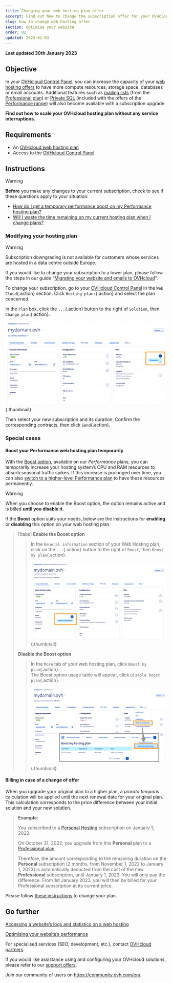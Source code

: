```yaml
---
title: Changing your web hosting plan offer
excerpt: Find out how to change the subscription offer for your OVHcloud Web Hosting plan
slug: how_to_change_web_hosting_offer
section: Optimise your website
order: 02
updated: 2023-01-03
---
```


**Last updated 30th January 2023**

## Objective

In your [OVHcloud Control Panel](https://ca.ovh.com/auth/?action=gotomanager&from=https://www.ovh.com/asia/&ovhSubsidiary=asia), you can increase the capacity of your [web hosting offers](https://www.ovhcloud.com/asia/web-hosting/) to have more compute resources, storage space, databases or email accounts. Additional features such as [mailing lists](https://docs.ovh.com/asia/en/emails/guide-dutilisation-mailing-list/) (from the [Professional plan](https://www.ovhcloud.com/asia/web-hosting/professional-offer/)) or [Private SQL](https://www.ovhcloud.com/asia/web-hosting/options/private-sql/) (included with the offers of the [Performance range](https://www.ovhcloud.com/asia/web-hosting/performance-offer/)) will also become available with a subscription upgrade.

**Find out how to scale your OVHcloud hosting plan without any service interruptions.**

## Requirements

- An [OVHcloud web hosting plan](https://www.ovhcloud.com/asia/web-hosting/)
- Access to the [OVHcloud Control Panel](https://ca.ovh.com/auth/?action=gotomanager&from=https://www.ovh.com/asia/&ovhSubsidiary=asia)

## Instructions

> [!warning]
>
> **Before** you make any changes to your current subscription, check to see if these questions apply to your situation:
>
> - [How do I get a temporary performance boost on my Performance hosting plan?](#boost)
> - [Will I waste the time remaining on my current hosting plan when I change plans?](#billing)
>

### Modifying your hosting plan <a name="modify"></a>

> [!warning]
> Subscription downgrading is not available for customers whose services are hosted in a data centre outside Europe.
>
> If you would like to change your subscription to a lower plan, please follow the steps in our guide “[Migrating your website and emails to OVHcloud](https://docs.ovh.com/asia/en/hosting/migrating-website-to-ovh/)”.
>

To change your subscription, go to your [OVHcloud Control Panel](https://ca.ovh.com/auth/?action=gotomanager&from=https://www.ovh.com/asia/&ovhSubsidiary=asia) in the `Web Cloud`{.action} section. Click `Hosting plans`{.action} and select the plan concerned.

In the `Plan` box, click the `...`{.action} button to the right of `Solution`, then `Change plan`{.action}.

![change_plan](images/change_plan.png){.thumbnail}

Then select your new subscription and its duration. Confirm the corresponding contracts, then click `Send`{.action}.

### Special cases

#### Boost your Performance web hosting plan temporarily <a name="boost"></a>

With the [Boost option](https://www.ovhcloud.com/asia/web-hosting/options/boost/), available on our *Performance* plans, you can temporarily increase your hosting system’s CPU and RAM resources to absorb seasonal traffic spikes. If this increase is prolonged over time, you can also [switch to a higher-level Performance plan](#modify) to have these resources permanently.

> [!warning]
>
> When you choose to enable the Boost option, the option remains active and is billed **until you disable it**.

If the **Boost** option suits your needs, below are the instructions for **enabling** or **disabling** this option on your web hosting plan.

> [!tabs]
> **Enable the Boost option**
>>
>> In the `General information` section of your Web Hosting plan, click on the `...`{.action} button to the right of `Boost`, then `Boost my plan`{.action}.<br><br>
>> ![boost](images/enable_boost.png){.thumbnail}<br>
>>
> **Disable the Boost option**
>>
>> In the `More` tab of your web hosting plan, click `Boost my plan`{.action}.<br>
>> The Boost option usage table will appear, click `Disable boost plan`{.action}.<br><br>
>> ![boost](images/disable_boost.png){.thumbnail}<br>

#### Billing in case of a change of offer <a name="billing"></a>

When you upgrade your original plan to a higher plan, a *prorata temporis* calculation will be applied until the next renewal date for your original plan.
This calculation corresponds to the price difference between your initial solution and your new solution.

> **Example:**<br>
>
> You subscribed to a [Personal Hosting](https://www.ovhcloud.com/asia/web-hosting/personal-offer/) subscription on January 1, 2022.
>
> On October 31, 2022, you upgrade from this **Personal** plan to a [Professional plan](https://www.ovhcloud.com/asia/web-hosting/professional-offer/).<br>
>
> Therefore, the amount corresponding to the remaining duration on the **Personal** subscription (2 months, from November 1, 2022 to January 1, 2023) is automatically deducted from the cost of the new **Professional** subscription, until January 1, 2023. You will only pay the difference.
> From 1st January 2023, you will then be billed for your Professional subscription at its current price.

Please follow [these instructions](#modify) to change your plan.

## Go further <a name="gofurther"></a>

[Accessing a website’s logs and statistics on a web hosting](https://docs.ovh.com/asia/en/hosting/shared_view_my_websites_logs_and_statistics/)

[Optimising your website’s performance](https://docs.ovh.com/asia/en/hosting/web_hosting_optimise_your_website_performance/)

For specialised services (SEO, development, etc.), contact [OVHcloud partners](https://partner.ovhcloud.com/asia/directory/).

If you would like assistance using and configuring your OVHcloud solutions, please refer to our [support offers](https://www.ovhcloud.com/asia/support-levels/).

Join our community of users on <https://community.ovh.com/en/>.
